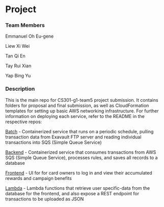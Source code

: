 # Project
### Team Members

Emmanuel Oh Eu-gene

Liew Xi Wei

Tan Qi En

Tay Rui Xian

Yap Bing Yu

### Description

This is the main repo for CS301-g1-team5 project submission. It contains folders for proposal and final submission, as well as CloudFormation templates for setting up basic AWS networking infrastructure. For further information on deploying each service, refer to the README in the respective repos:

[Batch](https://github.com/emmaneugene/CS301-spendtxns-batch) - Containerized service that runs on a periodic schedule, pulling transaction data from Exavault FTP server and reading individual transactions into SQS (Simple Queue Service)

[Backend](https://github.com/emmaneugene/CS301-spendtxns-backend) - Containerized service that consumes transactions from AWS SQS (Simple Queue Service), processes rules, and saves all records to a database

[Frontend](https://github.com/emmaneugene/CS301-spendtxns-frontend) - UI for for card owners to log in and view their accumulated rewards and campaign benefits

[Lambda](https://github.com/emmaneugene/CS301-spendtxns-lambda) - Lambda functions that retrieve user specific-data from the database for the frontend, and also expose a REST endpoint for transactions to be uploaded as JSON

